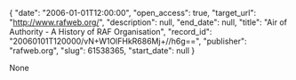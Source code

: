 {
  "date": "2006-01-01T12:00:00", 
  "open_access": true, 
  "target_url": "http://www.rafweb.org/", 
  "description": null, 
  "end_date": null, 
  "title": "Air of Authority - A History of RAF Organisation", 
  "record_id": "20060101T120000/vN+W1OlFHkR686Mj+//h6g==", 
  "publisher": "rafweb.org", 
  "slug": 61538365, 
  "start_date": null
}

None